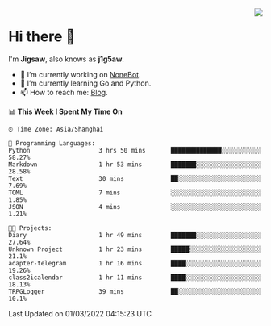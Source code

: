 <a href="#">
  <img align="right" src="https://github-readme-stats.vercel.app/api?username=j1g5awi&count_private=true&show_icons=true&title_color=80070B&text_color=B3B3B3&bg_color=212121&icon_color=80070B" />
</a>

# Hi there 👋

I'm **Jigsaw**, also knows as **j1g5aw**.

- 🔭 I’m currently working on [NoneBot](https://github.com/nonebot).
- 🌱 I’m currently learning Go and Python.
- 📫 How to reach me: [Blog](https://blog.maddestroyer.xyz/).

<!--START_SECTION:waka-->
📊 **This Week I Spent My Time On** 

```text
⌚︎ Time Zone: Asia/Shanghai

💬 Programming Languages: 
Python                   3 hrs 50 mins       ██████████████░░░░░░░░░░░   58.27% 
Markdown                 1 hr 53 mins        ███████░░░░░░░░░░░░░░░░░░   28.58% 
Text                     30 mins             ██░░░░░░░░░░░░░░░░░░░░░░░   7.69% 
TOML                     7 mins              ░░░░░░░░░░░░░░░░░░░░░░░░░   1.85% 
JSON                     4 mins              ░░░░░░░░░░░░░░░░░░░░░░░░░   1.21%

🐱‍💻 Projects: 
Diary                    1 hr 49 mins        ███████░░░░░░░░░░░░░░░░░░   27.64% 
Unknown Project          1 hr 23 mins        █████░░░░░░░░░░░░░░░░░░░░   21.1% 
adapter-telegram         1 hr 16 mins        ████░░░░░░░░░░░░░░░░░░░░░   19.26% 
class2icalendar          1 hr 11 mins        ████░░░░░░░░░░░░░░░░░░░░░   18.13% 
TRPGLogger               39 mins             ██░░░░░░░░░░░░░░░░░░░░░░░   10.1%

```


 Last Updated on 01/03/2022 04:15:23 UTC
<!--END_SECTION:waka-->
